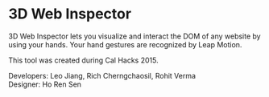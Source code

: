 # 3D Web Inspector

<p>3D Web Inspector lets you visualize and interact the DOM of any website by using your hands. Your hand gestures are recognized by Leap Motion.</p>

<p>This tool was created during Cal Hacks 2015.</p>

<p>
Developers: Leo Jiang, Rich Cherngchaosil, Rohit Verma<br/>
Designer: Ho Ren Sen
</p>
